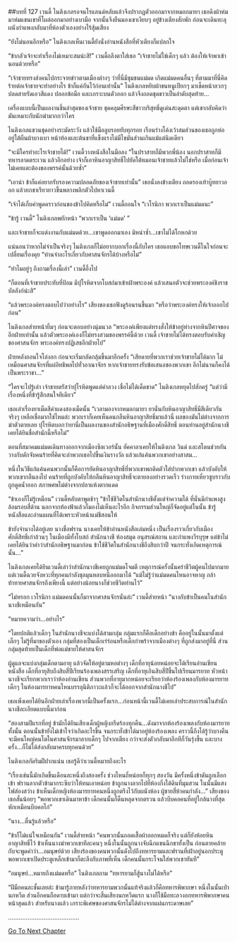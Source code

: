 ##บทที่ 127 เวนดี้
ไนติงเกลรอจนโรแลนด์หลับแล้วจึงปรากฏตัวออกมาจากหมอกมายา เธอดึงผ้าห่มมาห่มแขนเขาที่โผล่ออกมาอย่างเบามือ จากนั้นจึงยืนมองเขาเงียบๆ อยู่ข้างเตียงสักพัก ก่อนจะเดินทะลุผนังกำแพงกลับมาที่ห้องตัวเองอย่างไร้สุ้มเสียง


“ยังไม่นอนอีกหรือ” ไนติงเกลเห็นเวนดี้ยังนั่งอ่านหนังสือที่หัวเตียงก็แปลกใจ


“ข้ากลัวเจ้าจะทำเรื่องไม่เหมาะสมน่ะสิ!” เวนดี้ถลึงตาใส่เธอ “เจ้าชายไม่ใช่เด็กๆ แล้ว ต้องให้เจ้าพาเข้านอนด้วยหรือ”


“เจ้าชายทรงส่งคนไปกระจายข่าวตามเมืองต่างๆ ว่าที่นี่มีชุมชนแม่มด เกิดแม่มดคนอื่นๆ ที่ตามมาที่นี่คิดร้ายต่อเจ้าชายจะทำอย่างไร ข้าก็แค่กันไว้ก่อนเท่านั้น” ไนติงเกลหยิบผ้าขนหนูเปียกๆ มาเช็ดหน้าลวกๆ ปลดสายรัดเอวสีแดง ปลอกข้อมือ และเกราะบนตัวออก แล้วจึงถอดชุดขาวเป็นลำดับสุดท้าย...


เครื่องแบบนี้เป็นผลงานชิ้นล่าสุดของเจ้าชาย ชุดคลุมศีรษะสีขาวบริสุทธิ์ดูเด่นสะดุดตา แต่เขากลับคิดว่ามันเหมาะกับนักฆ่ามากกว่าใคร


ไนติงเกลแขวนชุดอย่างระมัดระวัง แล้วใช้มือลูบรอยยับทุกรอย เรือนร่างโค้งเว้าสมส่วนของเธอถูกห่ออยู่ใต้ผืนผ้าบางเบา หน้าท้องและต้นขาที่แข็งแรงไม่มีไขมันส่วนเกินแม้แต่นิดเดียว


“จะมีใครทำอะไรเจ้าชายได้!” เวนดี้วางหนังสือในมือลง “ในปราสาทก็มีพวกพี่น้อง นอกปราสาทก็มีทหารลาดตระเวน แล้วอีกอย่าง เจ้าก็เอาหินอาญาสิทธิ์ไปยัดใต้หมอนเจ้าชายแล้วไม่ใช่หรือ เมื่อก่อนเจ้าไม่เคยแตะต้องของพรรค์นั้นด้วยซ้ำ”


“เอาน่า ข้าก็แค่อยากรับรองความปลอดภัยของเจ้าชายเท่านั้น” เธอนั่งลงข้างเตียง ถอดรองเท้าบู๊ทยาวออก แล้วยกขาเรียวยาวขึ้นพลางพลิกตัวไปหาเวนดี้


“เจ้าได้เก็บคำพูดคราวก่อนของข้าไปคิดหรือไม่” เวนดี้ถอนใจ “เวโรนิกา พวกเราเป็นแม่มดนะ”


“ข้ารู้ เวนดี้” ไนติงเกลพยักหน้า “พวกเราเป็น ‘แม่มด’ ”


และเจ้าชายก็จะแต่งงานกับแม่มดด้วย...เขาพูดออกมาเอง มิหนำซ้ำ...เขาไม่ได้โกหกด้วย


แน่นอนว่าหากไม่จำเป็นจริงๆ ไนติงเกลก็ไม่อยากบอกเรื่องนี้กับใคร เธอแอบขอโทษเวนดี้ในใจก่อนจะเปลี่ยนเรื่องคุย “ท่านจำอะไรเกี่ยวกับศาสนจักรได้บ้างหรือไม่”


“ทำไมอยู่ๆ ถึงถามเรื่องนี้เล่า” เวนดี้อึ้งไป


“ก็ตอนที่เจ้าชายประทับที่ป้อม มีปุโรหิตจากโบสถ์มาเข้าเฝ้าพระองค์ แล้วเสนอตัวจะช่วยพระองค์ชิงราชบัลลังก์น่ะสิ”


“แล้วพระองค์ทรงตอบไปว่าอย่างไร” เสียงของเธอฟังดูร้อนรนขึ้นมา “หรือว่าพระองค์ทรงให้เจ้าออกไปก่อน”


ไนติงเกลส่ายหน้ายิ้มๆ ก่อนจะตอบอย่างนุ่มนวล “พระองค์เพียงแต่ทรงสั่งให้ข้าอยู่ห่างจากหินปีศาจของอีกฝ่ายเท่านั้น แล้วตัวพระองค์เองก็ไม่ทรงสวมของพรรค์นี้ด้วย เวนดี้ เจ้าชายไม่ได้ทรงตอบรับคำเชิญของศาสนจักร พระองค์ทรงปฏิเสธอีกฝ่ายไป”


ฝ่ายหลังถอนใจโล่งอก ก่อนจะเริ่มกลัดกลุ้มขึ้นมาอีกครั้ง “เสียดายที่พวกเราช่วยเจ้าชายไม่ได้มาก ไม่เหมือนศาสนจักรที่แผ่อิทธิพลไปทั่วอาณาจักร หากเจ้าชายทรงรับข้อเสนอของพวกเขา อีกไม่นานก็คงได้เป็นพระราชา...”


“ใครจะไปรู้เล่า เจ้าชายตรัสว่าปุโรหิตพูดแต่คำลวง เชื่อไม่ได้เด็ดขาด” ไนติงเกลหยุดไปสักครู่ “แต่ว่ามีเรื่องหนึ่งที่ข้ารู้สึกสนใจทีเดียว”


เธอเล่าเรื่องยาเม็ดสีดำแดงสองเม็ดนั้น “เวลามองจากหมอกมายา ยานั่นกับหินอาญาสิทธิ์มีสีเดียวกันจริงๆ เหลือเชื่อมากใช่ไหมล่ะ พวกเราก็เคยเห็นคนกลืนหินอาญาสิทธิ์มาแล้วนี่ ผลของมันไม่ต่างจากการฆ่าตัวตายเลย ปุโรหิตบอกว่ายานี่เป็นผลงานของสำนักอธิษฐานที่เมืองศักดิ์สิทธิ์ ตอนท่านอยู่สำนักนางชีเคยได้ยินชื่อสำนักนี้หรือไม่”


ตอนที่สมาคมแม่มดเดินทางออกจากเมืองซิลเวอร์นั้น ฮัคคาลาเคยให้ไนติงเกล วินด์ และสโตนช่วยกันวางกับดักจับคนร้ายที่คิดจะล่าพวกเธอไปขึ้นเงินรางวัล แล้วแก้แค้นพวกเขาอย่างสาสม...


หนึ่งในวิธีแก้แค้นคนพวกนั้นก็คือการยัดหินอาญาสิทธิ์ที่พวกเขาพกติดตัวใส่ปากพวกเขา แล้วบังคับให้พวกเขากลืนลงไป คนร้ายที่ถูกบังคับให้กลืนหินอาญาสิทธิ์จะตายลงอย่างรวดเร็ว ร่างกายเหี่ยวซูบราวกับถูกดูดน้ำออก สภาพศพไม่ต่างจากปลาแห้งตากแดด


“ข้าเองก็ไม่รู้เหมือน” เวนดี้หลับตาพูดช้าๆ “ข้าใช้ชีวิตในสำนักนางชีตั้งแต่จำความได้ ที่นั่นมีกำแพงสูงล้อมรอบสี่ด้าน นอกจากท้องฟ้าแล้วก็มองไม่เห็นอะไรอีก กิจกรรมส่วนใหญ่ก็จัดอยู่แต่ในนั้น ข้ารู้หนังสือและอ่านแผนที่ได้เพราะหัวหน้าแม่ชีสอนให้


ข้ายังจำนางได้อยู่เลย นางชื่อฟราน นางเคยให้ข้าอ่านหนังสือเล่มหนึ่ง เป็นเรื่องราวเกี่ยวกับเมืองศักดิ์สิทธิ์เก่าล้วนๆ ในเมืองมีทั้งโบสถ์ สำนักนางชี ห้องสมุด อนุสรณ์สถาน และกำแพงวีรบุรุษ แต่ข้าไม่เคยได้ยินว่าคำว่าสำนักอธิษฐานมาก่อน ข้าใช้ชีวิตในสำนักนางชีถึงสิบกว่าปี จนกระทั่งเกิดเหตุการณ์นั้น...”


ไนติงเกลเคยได้ยินเวนดี้เล่าว่าสำนักนางชีเคยถูกแม่มดโจมตี เหตุการณ์ครั้งนั้นคร่าชีวิตผู้คนไปมากมาย แต่เวนดี้ฉวยจังหวะที่ทุกคนกำลังชุลมุนหลบหนีออกมาได้ “แม้ไม่รู้ว่าแม่มดคนไหนอาจหาญ กล้าท้าทายศาสนจักรถึงเพียงนี้ แต่อย่างน้อยนางก็ช่วยชีวิตท่านไว้”


“ไม่หรอก เวโรนิกา แม่มดคนนั้นก็มาจากศาสนจักรนั่นล่ะ” เวนดี้ส่ายหน้า “นางกับข้าเป็นคนในสำนักนางชีเหมือนกัน”


“หมายความว่า...อย่างไร”


“โดยปกติแล้วเด็กๆ ในสำนักนางชีจะแบ่งได้สามกลุ่ม กลุ่มแรกก็คือเด็กอย่างข้า คืออยู่ในนั้นมาตั้งแต่เล็กๆ ไม่รู้ที่มาของตัวเอง กลุ่มที่สองเป็นเด็กเร่ร่อนหรือเด็กกำพร้าจากเมืองต่างๆ ที่ถูกส่งมาอยู่ที่นี่ ส่วนกลุ่มสุดท้ายเป็นเด็กที่พ่อแม่ขายให้ศาสนจักร


ผู้ดูแลจะแบ่งกลุ่มเด็กตามอายุ แล้วจัดให้อยู่ตามหอต่างๆ เด็กที่อายุน้อยหน่อยจะได้เรียนอ่านเขียนหนังสือ เด็กที่อายุสิบถึงสิบสี่ปีเรียนร้องเพลงสรรเสริญ เด็กที่อายุเกินสิบสี่ปีขึ้นไปเรียนมารยาท หัวหน้านางชีจะเรียกพวกเราว่าห้องอ่านเขียน ส่วนพวกที่อายุมากหน่อยจะเรียกว่าห้องร้องเพลงกับห้องมารยาท เด็กๆ ในห้องมารยาทคนไหนบรรลุนิติภาวะแล้วก็จะได้ออกจากสำนักนางชีไป”


เธอเพิ่งเคยได้ยินอีกฝ่ายเล่าเรื่องพวกนี้เป็นครั้งแรก...ก่อนหน้านี้เวนดี้ไม่เคยเล่าประสบการณ์ในสำนักนางชีละเอียดแบบนี้มาก่อน


“สองสามปีแรกที่อยู่ ข้ามักได้ยินเสียงเด็กผู้หญิงกรีดร้องทุกคืน...ดังมาจากห้องร้องเพลงกับห้องมารยาททั้งนั้น ตอนนั้นข้ายังไม่เข้าใจว่าเกิดอะไรขึ้น จนกระทั่งข้าได้มาอยู่ห้องร้องเพลง คราวนี้ถึงได้รู้ว่าบางคืนจะมีคนใหญ่คนโตในศาสนจักรมาลากเด็กๆ ไปจากเตียง กว่าจะส่งตัวกลับมาอีกทีก็วันรุ่งขึ้น และบางครั้ง...ก็ไม่ได้ส่งกลับมาครบทุกคนด้วย”


ไนติงเกลกัดริมฝีปากแน่น เธอรู้ดีว่าเวนดี้หมายถึงอะไร


“เรื่องเช่นนี้มักเกิดขึ้นเดือนละหนึ่งถึงสองครั้ง ช่วงไหนถี่หน่อยก็ทุกๆ สองวัน มีครั้งหนึ่งข้าดันถูกเลือกเข้า ฟรานลากตัวข้ามากระซิบว่าให้ทนเอาหน่อย ข้าถูกนางลากไปที่ห้องกึ่งใต้ดินที่มุมสวน ในนั้นมีแสงไฟส่องสว่าง ข้าเห็นเด็กหญิงห้องมารยาทคนหนึ่งถูกตรึงไว้กับผนังห้อง ผู้ชายสี่ห้าคนกำลัง...” เสียงของเธอสั่นน้อยๆ “พอพวกเขาเดินมาหาข้า เด็กคนนั้นก็ดิ้นหลุดจากตรวน แล้วบีบคอคนที่อยู่ใกล้นางที่สุดหักเหมือนบีบคอไก่”


“นาง...ตื่นรู้แล้วหรือ”


“ข้าก็ไม่แน่ใจเหมือนกัน” เวนดี้ส่ายหน้า “คนพวกนั้นถอดเสื้อผ้าออกหมดก็จริง แต่ก็ยังห้อยหินอาญาสิทธิ์ไว้ ข้าเห็นนางฆ่าพวกเขาทีละคนๆ หนึ่งในนั้นถูกนางจับฉีกแขนฉีกขาทั้งเป็น ก่อนตายคล้ายกับจะพูดคำว่า...อมนุษย์ด้วย เสียงร้องของคนพวกนั้นดังไปถึงทหารยามและฟรานที่เฝ้าอยู่นอกประตู พอพวกเขาเปิดประตูเหล็กเข้ามาก็ตะลึงกับภาพที่เห็น เด็กคนนั้นกระโจนใส่พวกเขาทันที”


“อมนุษย์...หมายถึงแม่มดหรือ” ไนติงเกลถาม “ทหารยามก็สู้นางไม่ได้หรือ”


“ฝีมือคนละชั้นเลยล่ะ ข้ามารู้ภายหลังว่าทหารยามพวกนั้นแท้จริงแล้วก็คือทหารพิพากษา หนึ่งในนั้นเป่านกหวีด ส่วนอีกคนถือดาบเข้ามา แต่กว่าจะสิ้นเสียงนกหวีดแรก นางก็ใช้มือทะลวงอกทหารพิพากษาคนหน้าสุดแล้ว สำหรับนางแล้ว เกราะพิเศษของศาสนจักรไม่ได้ต่างจากแผ่นกระดาษเลย”


........................................


[Go To Next Chapter]( ./40.md)